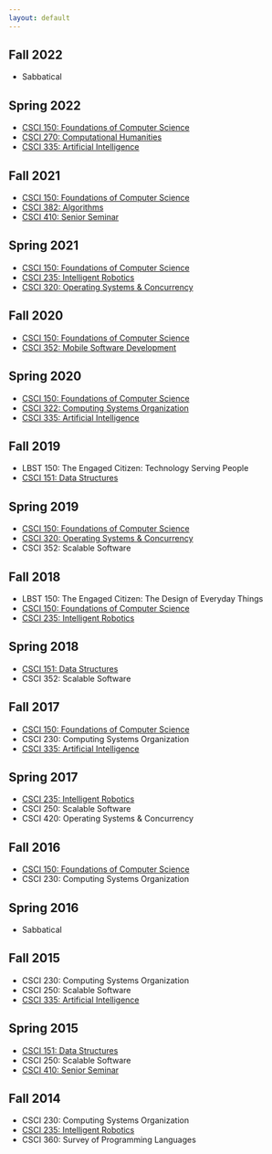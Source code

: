 ```yaml
---
layout: default
---
```


## Fall 2022
* Sabbatical

## Spring 2022
* [CSCI 150: Foundations of Computer Science](https://hendrix-cs.github.io/csci150/)
* [CSCI 270: Computational Humanities](https://hendrix-cs.github.io/csci270/)
* [CSCI 335: Artificial Intelligence](https://hendrix-cs.github.io/csci335/)

## Fall 2021
* [CSCI 150: Foundations of Computer Science](https://hendrix-cs.github.io/csci150/)
* [CSCI 382: Algorithms](https://hendrix-cs.github.io/csci382)
* [CSCI 410: Senior Seminar](https://hendrix-cs.github.io/csci410)

## Spring 2021
* [CSCI 150: Foundations of Computer Science](https://hendrix-cs.github.io/csci150/)
* [CSCI 235: Intelligent Robotics](https://hendrix-cs.github.io/csci235)
* [CSCI 320: Operating Systems & Concurrency](https://hendrix-cs.github.io/csci320)

## Fall 2020
* [CSCI 150: Foundations of Computer Science](https://hendrix-cs.github.io/csci150/)
* [CSCI 352: Mobile Software Development](https://hendrix-cs.github.io/csci352)

## Spring 2020
* [CSCI 150: Foundations of Computer Science](https://hendrix-cs.github.io/csci150/)
* [CSCI 322: Computing Systems Organization](https://hendrix-cs.github.io/csci322)
* [CSCI 335: Artificial Intelligence](https://hendrix-cs.github.io/csci335/)

## Fall 2019
* LBST 150: The Engaged Citizen: Technology Serving People
* [CSCI 151: Data Structures](https://hendrix-cs.github.io/csci151/)

## Spring 2019
* [CSCI 150: Foundations of Computer Science](https://hendrix-cs.github.io/csci150/)
* [CSCI 320: Operating Systems & Concurrency](https://hendrix-cs.github.io/csci320)
* CSCI 352: Scalable Software

## Fall 2018
* LBST 150: The Engaged Citizen: The Design of Everyday Things 
* [CSCI 150: Foundations of Computer Science](https://hendrix-cs.github.io/csci150/)
* [CSCI 235: Intelligent Robotics](https://hendrix-cs.github.io/csci235)

## Spring 2018
* [CSCI 151: Data Structures](https://hendrix-cs.github.io/csci151/)
* CSCI 352: Scalable Software

## Fall 2017
* [CSCI 150: Foundations of Computer Science](https://hendrix-cs.github.io/csci150/)
* CSCI 230: Computing Systems Organization
* [CSCI 335: Artificial Intelligence](https://hendrix-cs.github.io/csci335/)

## Spring 2017
* [CSCI 235: Intelligent Robotics](https://hendrix-cs.github.io/csci235)
* CSCI 250: Scalable Software
* CSCI 420: Operating Systems & Concurrency

## Fall 2016
* [CSCI 150: Foundations of Computer Science](https://hendrix-cs.github.io/csci150/)
* CSCI 230: Computing Systems Organization

## Spring 2016
* Sabbatical

## Fall 2015
* CSCI 230: Computing Systems Organization
* CSCI 250: Scalable Software
* [CSCI 335: Artificial Intelligence](https://hendrix-cs.github.io/csci335/)

## Spring 2015
* [CSCI 151: Data Structures](https://hendrix-cs.github.io/csci151/)
* CSCI 250: Scalable Software
* [CSCI 410: Senior Seminar](https://hendrix-cs.github.io/csci410)

## Fall 2014
* CSCI 230: Computing Systems Organization
* [CSCI 235: Intelligent Robotics](https://hendrix-cs.github.io/csci235)
* CSCI 360: Survey of Programming Languages

